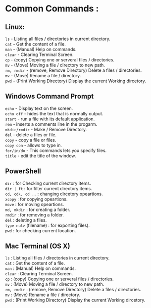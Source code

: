 # Common Commands :  
## Linux:
 
 `ls` - Listing all files / directories in current directory.       
 `cat` - Get the content of a file.        
 `man` - (Manual) Help on commands.     
 `clear` - Clearing Terminal Screen.       
 `cp` - (copy) Copying one or serveral files / directories.     
 `mv` - (Move) Moving a file / directory to new path.       
 `rm, rmdir` - (remove, Remove Directory) Delete a files / directories.       
 `mv` - (Move) Rename a file / directory.       
 `pwd` - (Print Working Directory) Display the current Working dircetory.       

## Windows Command Prompt

  `echo` - Display text on the screen.      
  `echo off` - hides the text that is normally output.    
  `start` - run a file with its default application.    
  `rem` - inserts a comments line in the progarm.   
  `mkdir/rmdir` - Make / Remove Directory.    
  `del` - delete a files or file.   
  `copy` - copy a file or files.   
  `copy con` - allows to type in.    
  `for/in/do` - This commands lets you specify files.  
  `title` - edit the title of the window.  

## PowerShell

 `dir` : for Checking current directory items.   
 `dir | ft` : for filter current directory items.    
 `cd, cd\, cd ..` : changing dircetory opeartions.    
 `xcopy` : for copying opeartions.      
 `move` : for moving opeartions.        
 `md, mkdir` : for creating a folder.     
 `rmdir` : for removing a folder.      
 `del` : deleting a files.      
 `type nul>` (filename) : for exporting files).      
 `pwd` : for checking current location.

## Mac Terminal (OS X)

 `ls` : Listing all files / directories in current directory.    
 `cat` : Get the content of a file.     
 `man` : (Manual) Help on commands.    
 `clear` : Clearing Terminal Screen.    
 `cp` : (copy) Copying one or serveral files / directories.      
 `mv` : (Move) Moving a file / directory to new path.       
 `rm, rmdir` : (remove, Remove Directory) Delete a files / directories.     
 `mv` : (Move) Rename a file / directory.    
 `pwd` : (Print Working Directory) Display the current Working dircetory.    







 
